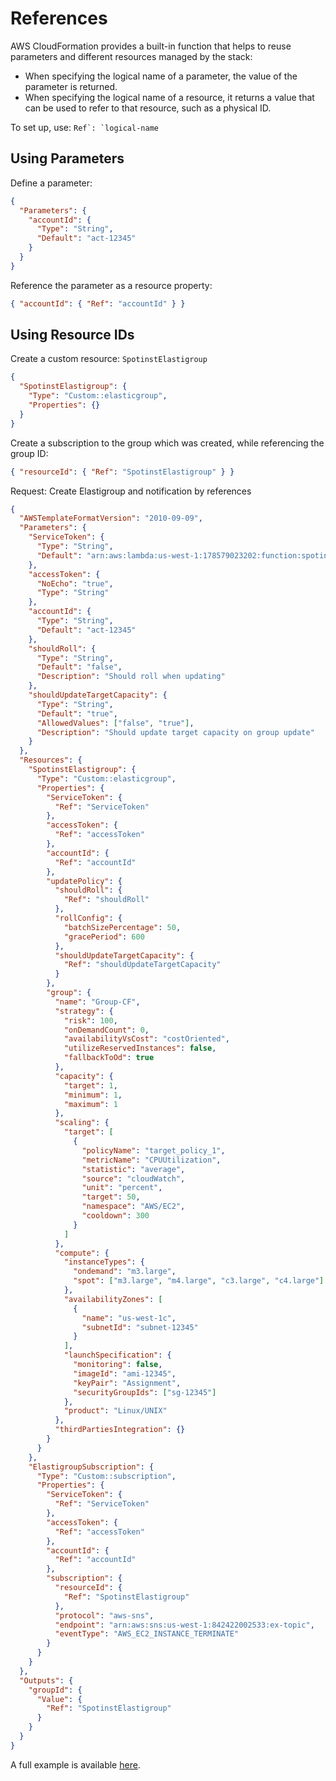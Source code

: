 # References

AWS CloudFormation provides a built-in function that helps to reuse parameters and different resources managed by the stack:

- When specifying the logical name of a parameter, the value of the parameter is returned.
- When specifying the logical name of a resource, it returns a value that can be used to refer to that resource, such as a physical ID.

To set up, use: `` Ref`: `logical-name ``

## Using Parameters

Define a parameter:

```json
{
  "Parameters": {
    "accountId": {
      "Type": "String",
      "Default": "act-12345"
    }
  }
}
```

Reference the parameter as a resource property:

```json
{ "accountId": { "Ref": "accountId" } }
```

## Using Resource IDs

Create a custom resource: `SpotinstElastigroup`

```json
{
  "SpotinstElastigroup": {
    "Type": "Custom::elasticgroup",
    "Properties": {}
  }
}
```

Create a subscription to the group which was created, while referencing the group ID:

```json
{ "resourceId": { "Ref": "SpotinstElastigroup" } }
```

Request: Create Elastigroup and notification by references

```json
{
  "AWSTemplateFormatVersion": "2010-09-09",
  "Parameters": {
    "ServiceToken": {
      "Type": "String",
      "Default": "arn:aws:lambda:us-west-1:178579023202:function:spotinst-cloudformation"
    },
    "accessToken": {
      "NoEcho": "true",
      "Type": "String"
    },
    "accountId": {
      "Type": "String",
      "Default": "act-12345"
    },
    "shouldRoll": {
      "Type": "String",
      "Default": "false",
      "Description": "Should roll when updating"
    },
    "shouldUpdateTargetCapacity": {
      "Type": "String",
      "Default": "true",
      "AllowedValues": ["false", "true"],
      "Description": "Should update target capacity on group update"
    }
  },
  "Resources": {
    "SpotinstElastigroup": {
      "Type": "Custom::elasticgroup",
      "Properties": {
        "ServiceToken": {
          "Ref": "ServiceToken"
        },
        "accessToken": {
          "Ref": "accessToken"
        },
        "accountId": {
          "Ref": "accountId"
        },
        "updatePolicy": {
          "shouldRoll": {
            "Ref": "shouldRoll"
          },
          "rollConfig": {
            "batchSizePercentage": 50,
            "gracePeriod": 600
          },
          "shouldUpdateTargetCapacity": {
            "Ref": "shouldUpdateTargetCapacity"
          }
        },
        "group": {
          "name": "Group-CF",
          "strategy": {
            "risk": 100,
            "onDemandCount": 0,
            "availabilityVsCost": "costOriented",
            "utilizeReservedInstances": false,
            "fallbackToOd": true
          },
          "capacity": {
            "target": 1,
            "minimum": 1,
            "maximum": 1
          },
          "scaling": {
            "target": [
              {
                "policyName": "target_policy_1",
                "metricName": "CPUUtilization",
                "statistic": "average",
                "source": "cloudWatch",
                "unit": "percent",
                "target": 50,
                "namespace": "AWS/EC2",
                "cooldown": 300
              }
            ]
          },
          "compute": {
            "instanceTypes": {
              "ondemand": "m3.large",
              "spot": ["m3.large", "m4.large", "c3.large", "c4.large"]
            },
            "availabilityZones": [
              {
                "name": "us-west-1c",
                "subnetId": "subnet-12345"
              }
            ],
            "launchSpecification": {
              "monitoring": false,
              "imageId": "ami-12345",
              "keyPair": "Assignment",
              "securityGroupIds": ["sg-12345"]
            },
            "product": "Linux/UNIX"
          },
          "thirdPartiesIntegration": {}
        }
      }
    },
    "ElastigroupSubscription": {
      "Type": "Custom::subscription",
      "Properties": {
        "ServiceToken": {
          "Ref": "ServiceToken"
        },
        "accessToken": {
          "Ref": "accessToken"
        },
        "accountId": {
          "Ref": "accountId"
        },
        "subscription": {
          "resourceId": {
            "Ref": "SpotinstElastigroup"
          },
          "protocol": "aws-sns",
          "endpoint": "arn:aws:sns:us-west-1:842422002533:ex-topic",
          "eventType": "AWS_EC2_INSTANCE_TERMINATE"
        }
      }
    }
  },
  "Outputs": {
    "groupId": {
      "Value": {
        "Ref": "SpotinstElastigroup"
      }
    }
  }
}
```

A full example is available [here](tools-and-provisioning/cloudformation/beanstalk-examples/create-new-environment).
